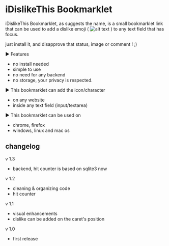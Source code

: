 iDislikeThis Bookmarklet
========================

iDislikeThis Bookmarklet, as suggests the name, is a small bookmarklet link that can be used to add a dislike emoji
( ![alt text](https://raw.github.com/hatemzidi/dislikeBookmarklet/master/images/dislike-symbol.png) ) to any text field that has focus.

just install it, and disapprove that status, image or comment ! ;)

► Features
  +  no install needed
  +  simple to use
  +  no need for any backend
  +  no storage, your privacy is respected.



► This bookmarklet can add the icon/character
  +  on any website
  +  inside any text field (input/textarea)

► This bookmarklet can be used on
  +  chrome, firefox
  +  windows, linux and mac os


changelog
---------
v 1.3
+ backend, hit counter is based on sqlite3 now

v 1.2
+ cleaning & organizing code
+ hit counter

v 1.1
+ visual enhancements
+ dislike can be added on the caret's position

v 1.0
+ first release